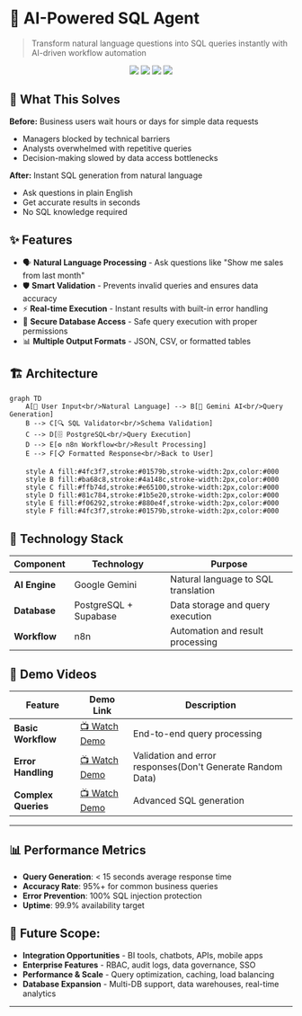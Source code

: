 # 🤖 AI-Powered SQL Agent

> Transform natural language questions into SQL queries instantly with AI-driven workflow automation

<p align="center">
  <img src="https://img.shields.io/badge/PostgreSQL-316192?style=for-the-badge&logo=postgresql&logoColor=white" />
  <img src="https://img.shields.io/badge/n8n-EA4B71?style=for-the-badge&logo=n8n&logoColor=white" />
  <img src="https://img.shields.io/badge/Supabase-3ECF8E?style=for-the-badge&logo=supabase&logoColor=white" />
  <img src="https://img.shields.io/badge/Gemini_AI-4285F4?style=for-the-badge&logo=google&logoColor=white" />
</p>

## 🎯 What This Solves

**Before:** Business users wait hours or days for simple data requests
- Managers blocked by technical barriers
- Analysts overwhelmed with repetitive queries
- Decision-making slowed by data access bottlenecks

**After:** Instant SQL generation from natural language
- Ask questions in plain English
- Get accurate results in seconds
- No SQL knowledge required

## ✨ Features

- 🗣️ **Natural Language Processing** - Ask questions like "Show me sales from last month"
- 🛡️ **Smart Validation** - Prevents invalid queries and ensures data accuracy
- ⚡ **Real-time Execution** - Instant results with built-in error handling
- 🔐 **Secure Database Access** - Safe query execution with proper permissions
- 📊 **Multiple Output Formats** - JSON, CSV, or formatted tables

## 🏗️ Architecture

```mermaid
graph TD
    A[👤 User Input<br/>Natural Language] --> B[🧠 Gemini AI<br/>Query Generation]
    B --> C[🔍 SQL Validator<br/>Schema Validation]
    C --> D[🗄️ PostgreSQL<br/>Query Execution]
    D --> E[⚙️ n8n Workflow<br/>Result Processing]
    E --> F[📋 Formatted Response<br/>Back to User]
    
    style A fill:#4fc3f7,stroke:#01579b,stroke-width:2px,color:#000
    style B fill:#ba68c8,stroke:#4a148c,stroke-width:2px,color:#000
    style C fill:#ffb74d,stroke:#e65100,stroke-width:2px,color:#000
    style D fill:#81c784,stroke:#1b5e20,stroke-width:2px,color:#000
    style E fill:#f06292,stroke:#880e4f,stroke-width:2px,color:#000
    style F fill:#4fc3f7,stroke:#01579b,stroke-width:2px,color:#000
```

## 🔧 Technology Stack

| Component | Technology | Purpose |
|-----------|------------|---------|
| **AI Engine** | Google Gemini | Natural language to SQL translation |
| **Database** | PostgreSQL + Supabase | Data storage and query execution |
| **Workflow** | n8n | Automation and result processing |


## 🎥 Demo Videos

| Feature | Demo Link | Description |
|---------|-----------|-------------|
| **Basic Workflow** | [📺 Watch Demo](https://github.com/user-attachments/assets/d61b4068-5f1b-426b-84c2-c056f980ddb7) | End-to-end query processing |
| **Error Handling** | [📺 Watch Demo](https://github.com/user-attachments/assets/a6c50ae6-3920-4387-af50-9796135c900a) | Validation and error responses(Don't Generate Random Data) |
| **Complex Queries** | [📺 Watch Demo](https://github.com/user-attachments/assets/59ac2379-ebee-40a4-8227-ede21f0ce541) | Advanced SQL generation |

---

## 📊 Performance Metrics

- **Query Generation**: < 15 seconds average response time
- **Accuracy Rate**: 95%+ for common business queries
- **Error Prevention**: 100% SQL injection protection
- **Uptime**: 99.9% availability target

## 🔮 Future Scope:

 - **Integration Opportunities** - BI tools, chatbots, APIs, mobile apps
 - **Enterprise Features** - RBAC, audit logs, data governance, SSO
 - **Performance & Scale** - Query optimization, caching, load balancing
 - **Database Expansion** - Multi-DB support, data warehouses, real-time analytics  
---
<p align="center">
